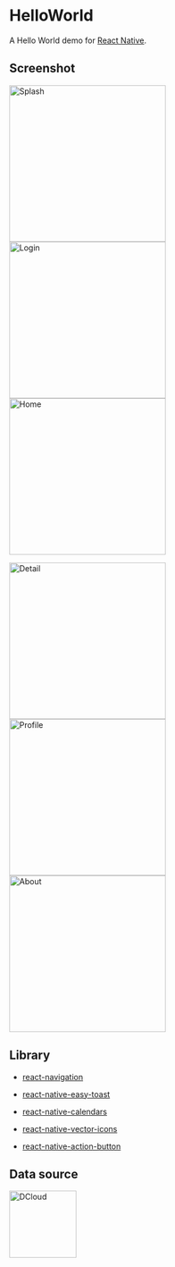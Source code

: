 # HelloWorld

A Hello World demo for [React Native](https://reactnative.cn/).

## Screenshot

<img alt="Splash" src="https://raw.githubusercontent.com/SaskeDroid/HelloWorld/master/screenshot/Splash.png" width="280"> <img alt="Login" src="https://raw.githubusercontent.com/SaskeDroid/HelloWorld/master/screenshot/Login.png" width="280"> <img alt="Home" src="https://raw.githubusercontent.com/SaskeDroid/HelloWorld/master/screenshot/Home.png" width="280">

<img alt="Detail" src="https://raw.githubusercontent.com/SaskeDroid/HelloWorld/master/screenshot/Detail.png" width="280"> <img alt="Profile" src="https://raw.githubusercontent.com/SaskeDroid/HelloWorld/master/screenshot/Profile.png" width="280"> <img alt="About" src="https://raw.githubusercontent.com/SaskeDroid/HelloWorld/master/screenshot/About.png" width="280">

## Library

* [react-navigation](https://reactnavigation.org/zh-Hans/)

* [react-native-easy-toast](https://github.com/crazycodeboy/react-native-easy-toast)

* [react-native-calendars](https://github.com/wix/react-native-calendars)

* [react-native-vector-icons](https://github.com/oblador/react-native-vector-icons)

* [react-native-action-button](https://github.com/mastermoo/react-native-action-button)

## Data source

<img alt="DCloud" src="http://img-cdn-qiniu.dcloud.net.cn/dcloud_logo.png" width="120" href="http://spider.dcloud.net.cn/api/news">